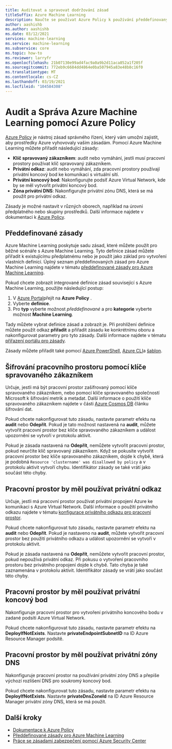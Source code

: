 ```yaml
---
title: Auditovat a spravovat dodržování zásad
titleSuffix: Azure Machine Learning
description: Naučte se používat Azure Policy k používání předdefinovaných zásad pro Azure Machine Learning, abyste se ujistili, že vaše pracovní prostory vyhovují vašim požadavkům.
author: aashishb
ms.author: aashishb
ms.date: 03/12/2021
services: machine-learning
ms.service: machine-learning
ms.subservice: core
ms.topic: how-to
ms.reviewer: larryfr
ms.openlocfilehash: 21b07130e99ad4fac9a0a9b2d11aca852a1f205f
ms.sourcegitcommit: 772eb9c6684dd4864e0ba507945a83e48b8c16f0
ms.translationtype: MT
ms.contentlocale: cs-CZ
ms.lasthandoff: 03/19/2021
ms.locfileid: "104584308"
---
```

# <a name="audit-and-manage-azure-machine-learning-using-azure-policy"></a>Audit a Správa Azure Machine Learning pomocí Azure Policy

[Azure Policy](../governance/policy/index.yml) je nástroj zásad správného řízení, který vám umožní zajistit, aby prostředky Azure vyhovovaly vašim zásadám. Pomocí Azure Machine Learning můžete přiřadit následující zásady:

* **Klíč spravovaný zákazníkem**: audit nebo vymáhání, jestli musí pracovní prostory používat klíč spravovaný zákazníkem.
* **Privátní odkaz**: audit nebo vymáhání, zda pracovní prostory používají privátní koncový bod ke komunikaci s virtuální sítí.
* **Privátní koncový bod**: Nakonfigurujte podsíť Azure Virtual Network, kde by se měl vytvořit privátní koncový bod.
* **Zóna privátní DNS**: Nakonfigurujte privátní zónu DNS, která se má použít pro privátní odkaz.

Zásady je možné nastavit v různých oborech, například na úrovni předplatného nebo skupiny prostředků. Další informace najdete v dokumentaci k [Azure Policy](../governance/policy/overview.md).

## <a name="built-in-policies"></a>Předdefinované zásady

Azure Machine Learning poskytuje sadu zásad, které můžete použít pro běžné scénáře s Azure Machine Learning. Tyto definice zásad můžete přiřadit k existujícímu předplatnému nebo je použít jako základ pro vytvoření vlastních definicí. Úplný seznam předdefinovaných zásad pro Azure Machine Learning najdete v tématu [předdefinované zásady pro Azure Machine Learning](../governance/policy/samples/built-in-policies.md#machine-learning).

Pokud chcete zobrazit integrované definice zásad související s Azure Machine Learning, použijte následující postup:

1. V [Azure Portal](https://portal.azure.com)přejít na __Azure Policy__ .
1. Vyberte __definice__.
1. Pro __typ__ vyberte možnost _předdefinované_ a pro __kategorie__ vyberte možnost __Machine Learning__.

Tady můžete vybrat definice zásad a zobrazit je. Při prohlížení definice můžete použít odkaz __přiřadit__ a přiřadit zásadu ke konkrétnímu oboru a nakonfigurovat parametry pro tyto zásady. Další informace najdete v tématu [přiřazení portálu pro zásady](../governance/policy/assign-policy-portal.md).

Zásady můžete přiřadit také pomocí [Azure PowerShell](../governance/policy/assign-policy-powershell.md), [Azure CLI](../governance/policy/assign-policy-azurecli.md)a [šablon](../governance/policy/assign-policy-template.md).

## <a name="workspace-encryption-with-customer-managed-key"></a>Šifrování pracovního prostoru pomocí klíče spravovaného zákazníkem

Určuje, jestli má být pracovní prostor zašifrovaný pomocí klíče spravovaného zákazníkem, nebo pomocí klíče spravovaného společností Microsoft k šifrování metrik a metadat. Další informace o použití klíče spravovaného zákazníkem najdete v části [Azure Cosmos DB](concept-data-encryption.md#azure-cosmos-db) článku šifrování dat.

Pokud chcete nakonfigurovat tuto zásadu, nastavte parametr efektu na __audit__ nebo __Odepřít__. Pokud je tato možnost nastavená na __audit__, můžete vytvořit pracovní prostor bez klíče spravovaného zákazníkem a událost upozornění se vytvoří v protokolu aktivit.

Pokud je zásada nastavená na __Odepřít__, nemůžete vytvořit pracovní prostor, pokud neurčíte klíč spravovaný zákazníkem. Když se pokusíte vytvořit pracovní prostor bez klíče spravovaného zákazníkem, dojde k chybě, která je podobná `Resource 'clustername' was disallowed by policy` a v protokolu aktivit vytvoří chybu. Identifikátor zásady se také vrátí jako součást této chyby.

## <a name="workspace-should-use-private-link"></a>Pracovní prostor by měl používat privátní odkaz

Určuje, jestli má pracovní prostor používat privátní propojení Azure ke komunikaci s Azure Virtual Network. Další informace o použití privátního odkazu najdete v tématu [konfigurace privátního odkazu pro pracovní prostor](how-to-configure-private-link.md).

Pokud chcete nakonfigurovat tuto zásadu, nastavte parametr efektu na __audit__ nebo __Odepřít__. Pokud je nastaveno na __audit__, můžete vytvořit pracovní prostor bez použití privátního odkazu a událost upozornění se vytvoří v protokolu aktivit.

Pokud je zásada nastavená na __Odepřít__, nemůžete vytvořit pracovní prostor, pokud nepoužívá privátní odkaz. Při pokusu o vytvoření pracovního prostoru bez privátního propojení dojde k chybě. Tato chyba je také zaznamenána v protokolu aktivit. Identifikátor zásady se vrátí jako součást této chyby.

## <a name="workspace-should-use-private-endpoint"></a>Pracovní prostor by měl používat privátní koncový bod

Nakonfiguruje pracovní prostor pro vytvoření privátního koncového bodu v zadané podsíti Azure Virtual Network.

Pokud chcete nakonfigurovat tuto zásadu, nastavte parametr efektu na __DeployIfNotExists__. Nastavte __privateEndpointSubnetID__ na ID Azure Resource Manager podsítě.
## <a name="workspace-should-use-private-dns-zones"></a>Pracovní prostor by měl používat privátní zóny DNS

Nakonfiguruje pracovní prostor na používání privátní zóny DNS a přepíše výchozí rozlišení DNS pro soukromý koncový bod.

Pokud chcete nakonfigurovat tuto zásadu, nastavte parametr efektu na __DeployIfNotExists__. Nastavte __privateDnsZoneId__ na ID Azure Resource Manager privátní zóny DNS, která se má použít. 

## <a name="next-steps"></a>Další kroky

* [Dokumentace k Azure Policy](../governance/policy/overview.md)
* [Předdefinované zásady pro Azure Machine Learning](policy-reference.md)
* [Práce se zásadami zabezpečení pomocí Azure Security Center](../security-center/tutorial-security-policy.md)